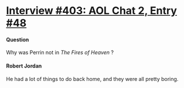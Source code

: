 # [Interview #403: AOL Chat 2, Entry #48](https://www.theoryland.com/intvmain.php?i=403#48)

#### Question

Why was Perrin not in
*The Fires of Heaven*
?

#### Robert Jordan

He had a lot of things to do back home, and they were all pretty boring.

